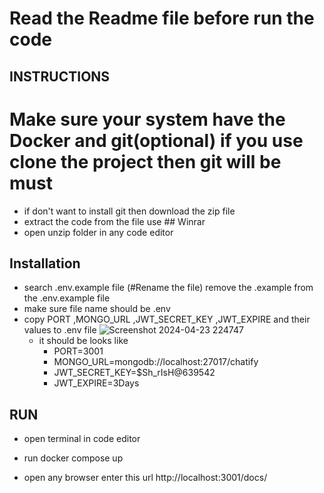 # Read the Readme file before run the code

## INSTRUCTIONS
# Make sure your system have the Docker and git(optional) if you use clone the project then git will be must
 - if don't want to install git then download the zip file
 - extract the code from the file use  ## Winrar 
 - open unzip folder in any code editor

 ## Installation
 - search .env.example file   (#Rename the file) remove the  .example  from the .env.example file
 - make sure file name should be .env
 - copy PORT ,MONGO_URL ,JWT_SECRET_KEY ,JWT_EXPIRE and their values to .env file
![Screenshot 2024-04-23 224747](https://github.com/RishabhSingh4872962/todo-docker-app/assets/109566428/c39aeb98-4bda-4d7a-ad0b-0f993722438d)
   - it should be looks like 
     - PORT=3001
     - MONGO_URL=mongodb://localhost:27017/chatify
     - JWT_SECRET_KEY=$Sh_rIsH@639542
     - JWT_EXPIRE=3Days

## RUN
 - open terminal in code editor 
 - run docker compose up

  - open any browser  enter this url http://localhost:3001/docs/
